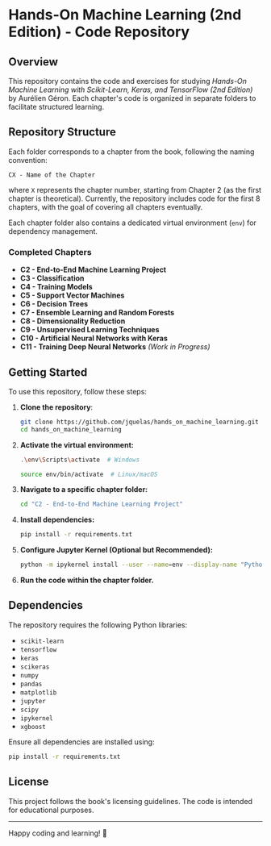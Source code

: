 # Hands-On Machine Learning (2nd Edition) - Code Repository

## Overview
This repository contains the code and exercises for studying *Hands-On Machine Learning with Scikit-Learn, Keras, and TensorFlow (2nd Edition)* by Aurélien Géron. Each chapter's code is organized in separate folders to facilitate structured learning.

## Repository Structure
Each folder corresponds to a chapter from the book, following the naming convention:

```
CX - Name of the Chapter
```

where `X` represents the chapter number, starting from Chapter 2 (as the first chapter is theoretical). Currently, the repository includes code for the first 8 chapters, with the goal of covering all chapters eventually.

Each chapter folder also contains a dedicated virtual environment (`env`) for dependency management.

### Completed Chapters
- **C2 - End-to-End Machine Learning Project**
- **C3 - Classification**
- **C4 - Training Models**
- **C5 - Support Vector Machines**
- **C6 - Decision Trees**
- **C7 - Ensemble Learning and Random Forests**
- **C8 - Dimensionality Reduction**
- **C9 - Unsupervised Learning Techniques**
- **C10 - Artificial Neural Networks with Keras**
- **C11 - Training Deep Neural Networks** *(Work in Progress)*

## Getting Started
To use this repository, follow these steps:

1. **Clone the repository**:
   ```bash
   git clone https://github.com/jquelas/hands_on_machine_learning.git
   cd hands_on_machine_learning
   ```
2. **Activate the virtual environment:**
   ```bash
   .\env\Scripts\activate  # Windows
   ```
   ```bash
   source env/bin/activate  # Linux/macOS
   ```
3. **Navigate to a specific chapter folder:**
   ```bash
   cd "C2 - End-to-End Machine Learning Project"
   ```
4. **Install dependencies:**
   ```bash
   pip install -r requirements.txt
   ```
5. **Configure Jupyter Kernel (Optional but Recommended):**
   ```bash
   python -m ipykernel install --user --name=env --display-name "Python (env)"
   ```
6. **Run the code within the chapter folder.**

## Dependencies
The repository requires the following Python libraries:
- `scikit-learn`
- `tensorflow`
- `keras`
- `scikeras`
- `numpy`
- `pandas`
- `matplotlib`
- `jupyter`
- `scipy`
- `ipykernel`
- `xgboost`

Ensure all dependencies are installed using:
```bash
pip install -r requirements.txt
```

## License
This project follows the book's licensing guidelines. The code is intended for educational purposes.

---

Happy coding and learning! 🚀
